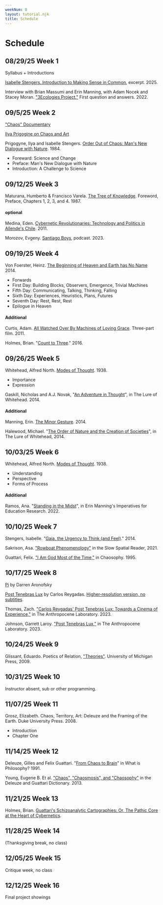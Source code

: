 ```yaml
---
weekNum: 0
layout: tutorial.njk
title: Schedule
---
```


<!-- example of linking to hosted PDF:
Maturana, Humberto & Francisco Varela. [The Tree of Knowledge](/assets/pdf/tree-of-knowledge.pdf). Foreword, Preface, Chapters 1, 2, 3, and 4. 1987. -->

# Schedule

## 08/29/25 Week 1

Syllabus + Introductions

[Isabelle Stengers. Introduction to Making Sense in Common](/assets/pdf/StengersMakingSenseIntro.pdf), excerpt. 2025.

Interview with Brian Massumi and Erin Manning, with Adam Nocek and Stacey Moran. ["3Ecologies Project."](https://techniquesjournal.com/3ecologies-project/) First question and answers. 2022.

## 09/5/25 Week 2

["Chaos" Documentary](https://youtu.be/6BvTKBYBMFY?si=I5DSj_whLaGG-6_a)

[Ilya Prigogine on Chaos and Art](https://youtu.be/v_7bbpvRp6I?si=xqtO-xN_2u_1fFcM)

Prigogyne, Ilya and Isabelle Stengers. [Order Out of Chaos: Man's New Dialogue with Nature](https://deterritorialinvestigations.wordpress.com/wp-content/uploads/2015/03/ilya_prigogine_isabelle_stengers_alvin_tofflerbookfi-org.pdf). 1984.

- Foreward: Science and Change
- Preface: Man's New Dialogue with Nature
- Introduction: A Challenge to Science

## 09/12/25 Week 3

Maturana, Humberto & Francisco Varela. [The Tree of Knowledge](/assets/pdf/tree-of-knowledge.pdf). Foreword, Preface, Chapters 1, 2, 3, and 4. 1987.

#### optional

Medina, Eden. [Cybernetic Revolutionaries: Technology and Politics in Allende's Chile](https://uberty.org/wp-content/uploads/2015/10/Eden_Medina_Cybernetic_Revolutionaries.pdf). 2011.

Morozov, Evgeny. [Santiago Boys](https://the-santiago-boys.com/), podcast. 2023.

## 09/19/25 Week 4

Von Foerster, Heinz. [The Beginning of Heaven and Earth has No Name](/assets/pdf/The_Beginning_of_Heaven.pdf) 2014.

- Forwards
- First Day: Building Blocks, Observers, Emergence, Trivial Machines
- Fifth Day: Communicating, Talking, Thinking, Falling
- Sixth Day: Experiences, Heuristics, Plans, Futures
- Seventh Day: Rest, Rest, Rest
- Epilogue in Heaven

#### Additional

Curtis, Adam. [All Watched Over By Machines of Loving Grace](https://vimeo.com/515004292). Three-part film. 2011.

Holmes, Brian. "[Count to Three](/assets/pdf/Count-to-three.pdf)." 2016.

## 09/26/25 Week 5

Whitehead, Alfred North. [Modes of Thought](/assets/pdf/Modes-of-Thought-Whitehead.pdf). 1938.

- Importance
- Expression

Gaskill, Nicholas and A.J. Novak, "[An Adventure in Thought](/assets/pdf/TheLureofWhithead.pdf)", in The Lure of Whitehead. 2014.

#### Additional

Manning, Erin. [The Minor Gesture](/assets/pdf/The-Minor-Gesture.pdf). 2014.

Halewood, Michael. "[The Order of Nature and the Creation of Societies](/assets/pdf/TheLureofWhithead.pdf)", in The Lure of Whitehead, 2014.

## 10/03/25 Week 6

Whitehead, Alfred North. [Modes of Thought](/assets/pdf/Modes-of-Thought-Whitehead.pdf). 1938.

- Understanding
- Perspective
- Forms of Process

#### Additional

Ramos, Ana. "[Standing in the Midst](https://journals.oslomet.no/index.php/rerm/article/view/5145/4497)", in Erin Manning's Imperatives for Education Research. 2022.

## 10/10/25 Week 7

Stengers, Isabelle. "[Gaia, the Urgency to Think (and Feel)](https://osmilnomesdegaia.eco.br/wp-content/uploads/2014/11/isabelle-stengers.pdf)." 2014.

Sakrison, Asa. ["Rowboat Phenomenology"](/assets/pdf/Sakrison.pdf) in the Slow Spatial Reader, 2021.

Guattari, Felix. ["I Am God Most of the Time,"](/assets/img/i-am-a-god.jpg) in Chaosophy. 1995.

<!-- Clark, Tim. ["A Whiteheadian Chaosmos?"](/assets/pdf/DeleuzeBergson.pdf) in Whitehead, Deleuze, Bergson. 2009. -->

## 10/17/25 Week 8

[Pi](https://archive.org/details/pi-1998_202107) by Darren Aronofsky

[Post Tenebras Lux](https://youtu.be/nTfN7NOs-bQ?si=bW63YAGHZauFGqV-) by Carlos Reygadas. [Higher-resolution version, no subtitles](https://www.dailymotion.com/video/x8och7z).

Thomas, Zach. ["Carlos Reygadas' Post Tenebras Lux: Towards a Cinema of Experience,"](/assets/pdf/tal.pdf) in The Anthropocene Laboratory. 2023.

Johnson, Garrett Laroy. ["Post Tenebras Lux,"](/assets/pdf/tal.pdf) in The Anthropocene Laboratory. 2023.

## 10/24/25 Week 9

Glissant, Eduardo. Poetics of Relation, ["Theories"](https://monoskop.org/images/2/23/Glissant_Edouard_Poetics_of_Relation.pdf). University of Michigan Press, 2009.

## 10/31/25 Week 10

Instructor absent, sub or other programming.

## 11/07/25 Week 11

Grosz, Elizabeth. Chaos, Territory, Art: Deleuze and the Framing of the Earth. Duke University Press. 2008.

- Introduction
- Chapter One

## 11/14/25 Week 12

Deleuze, Gilles and Felix Guattari. "[From Chaos to Brain](https://transversalinflections.wordpress.com/wp-content/uploads/2015/04/deleuze-3207-what_is_philosophy-fenomenologie-van-schilderkunst.pdf)" in What is Philosophy? 1991.

Young, Eugene B. Et al. ["Chaos", "Chaosmosis", and "Chaosophy"](/assets/pdf/dictionary.pdf) in the Deleuze and Guattari Dictionary. 2013.

## 11/21/25 Week 13

Holmes, Brian. [Guattari's Schizoanalytic Cartographies: Or, The Pathic Core at the Heart of Cybernetics](https://miriamgrossi.paginas.ufsc.br/files/2013/02/25090965-Guattari%E2%80%99s-Schizoanalytic-Cartographies.pdf).

## 11/28/25 Week 14

(Thanksgiving break, no class)

## 12/05/25 Week 15

Critique week, no class

## 12/12/25 Week 16

Final project showings

<!--
Munster, Anna. An Aesthetia of Networks: Conjunctive Experience in Art and Technology. 2013.

Dodds, Joseph. [Psychoanalysis and Ecology at the Edge of Chaos: Complexity Theory, Deleuze, Guattari and Psychoanalysis for a Climate in Crisis](/assets/pdf/Psychoanalysis-and-Ecology.pdf). 2012.

Parisi, Luciana. Contagious Architectures: Computation, Aesthetics, and Space. 2022. [selections forthcoming] -->

<!-- Bergson, Henri. Creative Evolution. 1908. [selections]

Curtis, Adam. “The Use and Abuse of Vegetal Concepts” from All Watched Over From Machines of Loving Grace. 2011. BBC.

Deleuze, Gilles and Felix Guattari. “On the Refrain”. A Thousand Plateaus, trans. Brian Massumi. University of Minnesota Press. 2022.

Dhaliwal, Ranjodh. “Addressability: or What is Computation Even?” Critical Inquiry. 2022.

Galloway, Alexander. Uncomputable: Play and Politics in the Long Digital Age. Verso, 2022. [selections]



[Holmes, Brian. Guattari's Schizoanalytic Cartographies: Or, the Pathic Core at the Heart of Cybernetics](https://miriamgrossi.paginas.ufsc.br/files/2013/02/25090965-Guattari%E2%80%99s-Schizoanalytic-Cartographies.pdf).

Hui, Yuk. On the Existence of Digital Objects. University of Minnesota Press. 2009.

Liu, Cixin. The Three Body Problem. 2008.

Parisi, Luciana. Contagious Architecture: Computation, Aesthetics and Space. MIT Press. 2022.

Prigogine, Ilya and Isabelle Stengers. Order Out of Chaos: Man’s New Dialogue with Nature. Verso.2019.

Stengers, Isabelle. Cosmopolitics. Selections.

Turner, Fred. From Counterculture to Cyberculture. University of Stanford Press. 2009.

von Uexkull, Jakob. A Foray into the World of Animals and Humans, trans. Joseph D. O’Neil. University of Minnesota Press. 2010.

von Foerster, Heinz. The Beginning of Heaven and Earth has no Name: Seven Days with Second-Order Cybernetics. 2014. -->

[def]: /assets/pdf/Count-to-three.pdf
